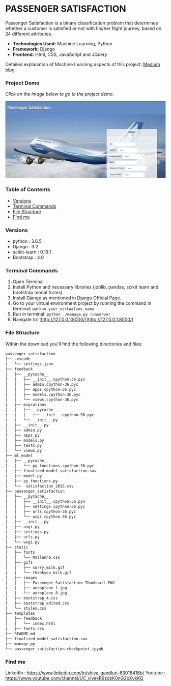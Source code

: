 # PASSENGER SATISFACTION

Passenger Satisfaction is a binary classification problem that determines whether a customer is satisfied or not with his/her flight journey, based on 24 different attributes.

* **Technologies Used:** Machine Learning, Python
* **Framework:** Django
* **Frontend:** Html, CSS, JavaScript and JQuery 


Detailed explanation of Machine Learning aspects of this project: [Medium blog](https://shiva1gandluri.medium.com/passenger-satisfaction-f213ec5cc9f7)

### Project Demo

*Click on the image below to go to the project demo.*

[![PASSENGER SATISFACTION - PROJECT DEMO](static/images/Passenger_Satisfaction_Thumbnail.PNG)](https://www.youtube.com/watch?v=4v2mJSBRhnY)

### Table of Contents

* [Versions](#versions)
* [Terminal Commands](#terminal-commands)
* [File Structure](#file-structure)
* [Find me](#find-me)


### Versions

* python : 3.6.5
* Django : 3.2
* scikit-learn :  0.19.1
* Bootstrap : 4.0



### Terminal Commands

1. Open Terminal
2. Install Python and necessary libraries (joblib, pandas, scikit learn and bootstrap modal forms)
3. Install Django as mentioned in [Django Official Page](https://www.djangoproject.com/download/).
4. Go to your virtual environment project by running the command in terminal: ```workon your_virtualenv_name```
5. Run in terminal: ```python ./manage.py runserver```
6. Navigate to: [http://127.0.0.1:8000/](http://127.0.0.1:8000/)

### File Structure

Within the download you'll find the following directories and files:

```
passenger-satisfaction
├── .vscode
│   └── settings.json
├── feedback
│   ├── __pycache__
│   │   ├── __init__.cpython-36.pyc
│   │   ├── admin.cpython-36.pyc
│   │   ├── apps.cpython-36.pyc
│   │   ├── models.cpython-36.pyc
│   │   └── views.cpython-36.pyc
│   ├── migrations
│   │   ├── __pycache__
│   │   │   ├── __init__.cpython-36.pyc
│   │   └── __init__.py 
│   ├── __init__.py
│   ├── admin.py
│   ├── apps.py
│   ├── models.py
│   ├── tests.py
│   └── views.py
├── ml_model
│   ├── __pycache__
│   │   └── py_functions.cpython-36.pyc
│   ├── finalized_model_satisfaction.sav
│   ├── model.py
│   ├── py_functions.py
│   └──  satisfaction_2015.csv
├── passenger_satisfaction
│   ├── __pycache__
│   │   ├── __init__.cpython-36.pyc
│   │   ├── settings.cpython-36.pyc
│   │   ├── urls.cpython-36.pyc
│   │   └── wsgi.cpython-36.pyc
│   ├── __init__.py
│   ├── asgi.py
│   ├── settings.py
│   ├── urls.py
│   └── wsgi.py
├── static
│   ├── fonts
│   │   └── Mallanna.css
│   ├── gifs
│   │   ├── sorry_milk.gif
│   │   └── thankyou_milk.gif
│   ├── images
│   │   ├── Passenger_Satisfaction_Thumbnail.PNG
│   │   ├── aeroplane_1.jpg
│   │   └── aeroplane_8.jpg
│   ├── bootstrap_4.css
│   ├── bootstrap_edited.css
│   └── styles.css
├── templates
│   ├── feedback
│   │   └── index.html
│   ├── fonts.css
├── README.md
├── finalized_model_satisfaction.sav
├── manage.py
└── passenger_satisfaction-checkpoint.ipynb
```

### Find me

LinkedIn : https://www.linkedin.com/in/shiva-gandluri-63016416b/
Youtube : https://www.youtube.com/channel/UC_vlvekR9zdzK0nG2bXvkKQ
